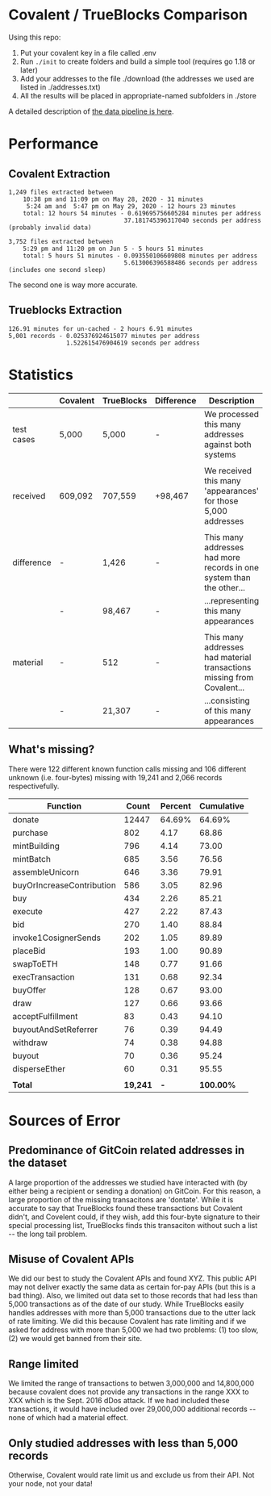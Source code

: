 # Covalent / TrueBlocks Comparison

Using this repo:

1. Put your covalent key in a file called .env
2. Run `./init` to create folders and build a simple tool (requires go 1.18 or later)
3. Add your addresses to the file ./download (the addresses we used are listed in ./addresses.txt)
4. All the results will be placed in appropriate-named subfolders in ./store

A detailed description of [the data pipeline is here](https://github.com/TrueBlocks/tokenomics/blob/main/explorations/covalent/PROCESS.md).

# Performance

## Covalent Extraction

```
1,249 files extracted between
    10:38 pm and 11:09 pm on May 28, 2020 - 31 minutes
     5:24 am and  5:47 pm on May 29, 2020 - 12 hours 23 minutes
    total: 12 hours 54 minutes - 0.619695756605284 minutes per address
                                37.181745396317040 seconds per address (probably invalid data)

3,752 files extracted between
    5:29 pm and 11:20 pm on Jun 5 - 5 hours 51 minutes
    total: 5 hours 51 minutes - 0.093550106609808 minutes per address
                                5.613006396588486 seconds per address (includes one second sleep)
```

The second one is way more accurate.

## Trueblocks Extraction

```
126.91 minutes for un-cached - 2 hours 6.91 minutes
5,001 records - 0.025376924615077 minutes per address
                1.522615476904619 seconds per address
```

# Statistics

|            | Covalent | TrueBlocks | Difference | Description                                                             |
| ---------- | -------- | ---------- | ---------- | ----------------------------------------------------------------------- |
| test cases | 5,000    | 5,000      | -          | We processed this many addresses against both systems                   |
|            |          |            |            |                                                                         |
| received   | 609,092  | 707,559    | +98,467    | We received this many 'appearances' for those 5,000 addresses           |
|            |          |            |            |                                                                         |
| difference | -        | 1,426      | -          | This many addresses had more records in one system than the other...    |
|            | -        | 98,467     | -          | ...representing this many appearances                                   |
|            |          |            |            |                                                                         |
| material   | -        | 512        | -          | This many addresses had  material transactions missing from Covalent... |
|            | -        | 21,307     | -          | ...consisting of this many appearances                                  |

## What's missing?

There were 122 different known function calls missing and 106 different unknown (i.e. four-bytes) missing with 19,241 and 2,066 records respectivefully.

| Function                  | Count      | Percent | Cumulative  |
| ------------------------- | ---------- | ------- | ----------- |
| donate                    | 12447      | 64.69%  | 64.69%      |
| purchase                  | 802        | 4.17    | 68.86       |
| mintBuilding              | 796        | 4.14    | 73.00       |
| mintBatch                 | 685        | 3.56    | 76.56       |
| assembleUnicorn           | 646        | 3.36    | 79.91       |
| buyOrIncreaseContribution | 586        | 3.05    | 82.96       |
| buy                       | 434        | 2.26    | 85.21       |
| execute                   | 427        | 2.22    | 87.43       |
| bid                       | 270        | 1.40    | 88.84       |
| invoke1CosignerSends      | 202        | 1.05    | 89.89       |
| placeBid                  | 193        | 1.00    | 90.89       |
| swapToETH                 | 148        | 0.77    | 91.66       |
| execTransaction           | 131        | 0.68    | 92.34       |
| buyOffer                  | 128        | 0.67    | 93.00       |
| draw                      | 127        | 0.66    | 93.66       |
| acceptFulfillment         | 83         | 0.43    | 94.10       |
| buyoutAndSetReferrer      | 76         | 0.39    | 94.49       |
| withdraw                  | 74         | 0.38    | 94.88       |
| buyout                    | 70         | 0.36    | 95.24       |
| disperseEther             | 60         | 0.31    | 95.55       |
|                           |            |         |             |
| **Total**                 | **19,241** | **-**   | **100.00%** |

# Sources of Error

## Predominance of GitCoin related addresses in the dataset

A large proportion of the addresses we studied have interacted with (by either being 
a recipient or sending a donation) on GitCoin. For this reason, a large proportion of 
the missing transacitons are 'dontate'. While it is accurate to say that TrueBlocks
found these transactions but Covalent didn't, and Covelent could, if they wish, add
this four-byte signature to their special processing list, TrueBlocks finds this
transaciton without such a list -- the long tail problem.

## Misuse of Covalent APIs

We did our best to study the Covalent APIs and found XYZ. This public API may not
deliver exactly the same data as certain for-pay APIs (but this is a bad thing).
Also, we limited out data set to those records that had less than 5,000 transactions
as of the date of our study. While TrueBlocks easily handles addresses with more
than 5,000 transactions due to the utter lack of rate limiting. We did this
because Covalent has rate limiting and if we asked for address with more than 5,000
we had two problems: (1) too slow, (2) we would get banned from their site.

## Range limited

We limited the range of transactions to betwen 3,000,000 and 14,800,000 because
covalent does not provide any transactions in the range XXX to XXX which is
the Sept. 2016 dDos attack. If we had included these transactions, it would
have included over 29,000,000 additional records -- none of which had a material
effect.

## Only studied addresses with less than 5,000 records

Otherwise, Covalent would rate limit us and exclude us from their API.
Not your node, not your data!